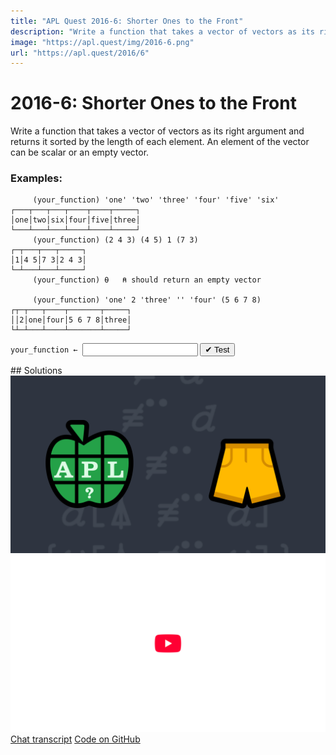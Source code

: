 ```yaml
---
title: "APL Quest 2016-6: Shorter Ones to the Front"
description: "Write a function that takes a vector of vectors as its right argument and returns it sorted by the length of each element."
image: "https://apl.quest/img/2016-6.png"
url: "https://apl.quest/2016/6"
---
```


# <span class=s>2016-</span>6: Shorter Ones to the Front
Write a function that takes a vector of vectors as its right argument and returns it sorted by the length of each element. An element of the vector can be scalar or an empty vector. 

### Examples:

```APL
     (your_function) 'one' 'two' 'three' 'four' 'five' 'six'
┌───┬───┬───┬────┬────┬─────┐
│one│two│six│four│five│three│
└───┴───┴───┴────┴────┴─────┘
     (your_function) (2 4 3) (4 5) 1 (7 3)
┌─┬───┬───┬─────┐
│1│4 5│7 3│2 4 3│
└─┴───┴───┴─────┘
     (your_function) ⍬   ⍝ should return an empty vector      

     (your_function) 'one' 2 'three' '' 'four' (5 6 7 8)
┌┬─┬───┬────┬───────┬─────┐
││2│one│four│5 6 7 8│three│
└┴─┴───┴────┴───────┴─────┘
```
<div class="pdiv">
  <code onclick="p_Input.focus()">your_function ← </code><input id="p_Input" autocomplete="off" spellcheck="false" oninput="this.parentElement.querySelector`button`.disabled=false;localStorage.setItem(window.location.pathname,this.value)" onkeypress="subm(event)">
  <button onclick="alert$.next`Testing…`;submitSolution`p`" class="md-button md-button--primary">&#x2714; Test</button>
</div>
<blockquote id="p_Output"></blockquote>
## Solutions
<div onclick="play(this)" title="Video on YouTube" class="yt">
<img alt="Video Thumbnail" src="../../img/2016-6.png">
<img alt="YouTube" src="../../img/yt-big.png">
</div>
<a href="https://chat.stackexchange.com/transcript/52405?m=62151647#62151647" target="_blank" class="md-button md-button--primary">Chat transcript</a>
<a href="https://github.com/dyalog/apl.quest/tree/main/2016/6.apl" target="_blank" class="md-button md-button--primary right">Code on GitHub</a>

<script>
    testCases={"a":["(2 4 3) (4 5) 1 (7 3)","'one' 'two' 'three' 'four' 'five' 'six'","'one' 2 'three' '' 'four' (5 6 7 8)","(?5⍴5)⍴¨1","⍬"],"b":["(?(?10)⍴5)⍴¨1","(?(?10)⍴(5+?10))⍴¨?10","(?(?10)⍴(5+?10))⍴¨⎕A[?26]"],"f":"{⍵[⍋≢¨⍵]}"}
    p_Input.value=localStorage.getItem(window.location.pathname)
    play=e=>e.outerHTML=`<iframe src="https://www.youtube.com/embed/ZmVuGl6-DJk?list=PLYKQVqyrAEj9wDIUyLDGtDAFTKY38BUMN&autoplay=1" title="<span class=s>2016-</span>6: Shorter Ones to the Front (APL Quest 2016-6)" frameborder="0" allow="accelerometer; autoplay; clipboard-write; encrypted-media; gyroscope; picture-in-picture; web-share" referrerpolicy="strict-origin-when-cross-origin" allowfullscreen></iframe>`
</script>
